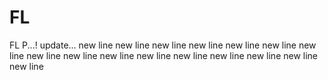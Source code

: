 # FL
FL P...! 
update... new line
new line
new line
new line
new line
new line
new line
new line
new line
new line
new line
new line
new line
new line
new line
new line
